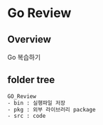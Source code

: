# Go Review
## Overview
Go 복습하기

## folder tree
```bash
GO_Review
- bin : 실행파일 저장
- pkg : 외부 라이브러리 package
- src : code
```

